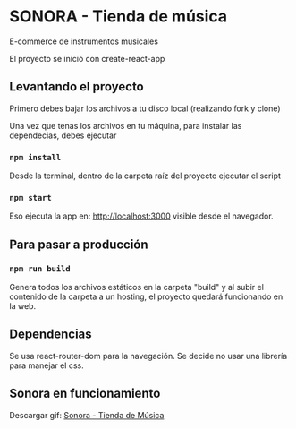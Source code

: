 # SONORA - Tienda de música

E-commerce de instrumentos musicales

El proyecto se inició con create-react-app


## Levantando el proyecto

Primero debes bajar los archivos a tu disco local (realizando fork y clone)

Una vez que tenas los archivos en tu máquina, para instalar las dependecias, debes ejecutar

### `npm install`

Desde la terminal, dentro de la carpeta raíz del proyecto ejecutar el script

### `npm start`

Eso ejecuta la app en: [http://localhost:3000](http://localhost:3000) visible desde el navegador.


## Para pasar a producción

### `npm run build`

Genera todos los archivos estáticos en la carpeta "build" y al subir el contenido de la carpeta a un hosting, el proyecto quedará funcionando en la web.


## Dependencias

Se usa react-router-dom para la navegación. Se decide no usar una librería para manejar el css.


## Sonora en funcionamiento

Descargar gif: [Sonora - Tienda de Música](https://github.com/fabian-gl/coder-reactjs/blob/master/gif-funcionamiento/SONORA%20-%20Tienda%20de%20Musica.gif)
